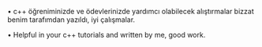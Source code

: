 • c++ öğreniminizde ve ödevlerinizde yardımcı olabilecek alıştırmalar bizzat benim tarafımdan yazıldı, iyi çalışmalar.

• Helpful in your c++ tutorials and written by me, good work.
